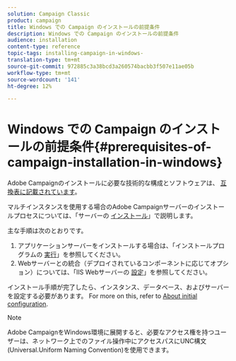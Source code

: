 ```yaml
---
solution: Campaign Classic
product: campaign
title: Windows での Campaign のインストールの前提条件
description: Windows での Campaign のインストールの前提条件
audience: installation
content-type: reference
topic-tags: installing-campaign-in-windows-
translation-type: tm+mt
source-git-commit: 972885c3a38bcd3a260574bacbb3f507e11ae05b
workflow-type: tm+mt
source-wordcount: '141'
ht-degree: 12%

---
```



# Windows での Campaign のインストールの前提条件{#prerequisites-of-campaign-installation-in-windows}

Adobe Campaignのインストールに必要な技術的な構成とソフトウェアは、 [互換表に記載されています](../../rn/using/compatibility-matrix.md)。

マルチインスタンスを使用する場合のAdobe Campaignサーバーのインストールプロセスについては、「サーバーの [インストール](../../installation/using/installing-the-server.md)」で説明します。

主な手順は次のとおりです。

1. アプリケーションサーバーをインストールする場合は、「インストールプログラムの [実行](../../installation/using/installing-the-server.md#executing-the-installation-program)」を参照してください。
1. Webサーバーとの統合（デプロイされているコンポーネントに応じてオプション）については、「IIS Webサーバーの [設定](../../installation/using/integration-into-a-web-server-for-windows.md#configuring-the-iis-web-server)」を参照してください。

インストール手順が完了したら、インスタンス、データベース、およびサーバーを設定する必要があります。 For more on this, refer to [About initial configuration](../../installation/using/about-initial-configuration.md).

>[!NOTE]
>
>Adobe CampaignをWindows環境に展開すると、必要なアクセス権を持つユーザーは、ネットワーク上でのファイル操作中にアクセスパスにUNC構文(Universal.Uniform Naming Convention)を使用できます。

